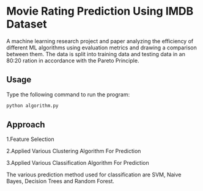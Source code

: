 # Movie Rating Prediction Using IMDB Dataset

A machine learning research project and paper analyzing the efficiency of different ML algorithms using evaluation metrics and drawing a comparison between them.
The data is split into training data and testing data in an 80:20 ration in accordance with the Pareto Principle.


## Usage
Type the following command to run the program:
```python
python algorithm.py
```
## Approach

 1.Feature Selection

 2.Applied Various Clustering Algorithm For Prediction

 3.Applied Various Classification Algorithm For Prediction

The various prediction method used for classification are SVM, Naive Bayes, Decision Trees and Random Forest.
